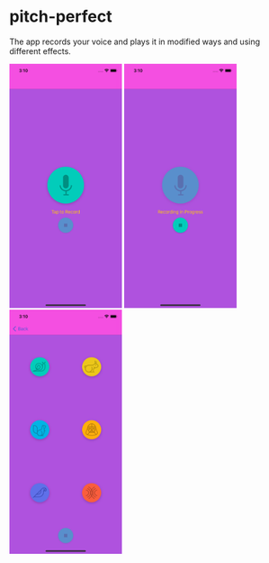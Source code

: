 # pitch-perfect
The app records your voice and plays it in modified ways and using different effects.

<img src="https://github.com/lena-rybina/pitch-perfect/blob/master/Screenshots/1.png" width="200">  <img src="https://github.com/lena-rybina/pitch-perfect/blob/master/Screenshots/2.png" width="200">  <img src="https://github.com/lena-rybina/pitch-perfect/blob/master/Screenshots/3.png" width="200"> 
